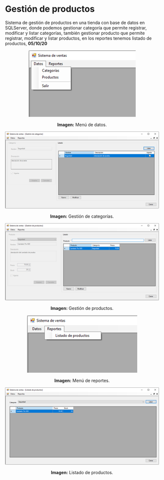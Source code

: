 # Gestión de productos
Sistema de gestión de productos en una tienda con base de datos en SQLServer, donde podemos gestionar categoría que permite registrar, modificar y listar categorías, también gestionar producto que permite registrar, modificar y listar productos, en los reportes tenemos listado de productos, **05/10/20**

<div align="center">
<img src="media/menu-datos.png">
<p><strong>Imagen:</strong> Menú de datos.</p>
</div>

<div align="center">
<img src="media/d1-categorias.png">
<p><strong>Imagen:</strong> Gestión de categorías.</p>
</div>

<div align="center">
<img src="media/d2-productos.png">
<p><strong>Imagen:</strong> Gestión de productos.</p>
</div>

<div align="center">
<img src="media/menu-reportes.png">
<p><strong>Imagen:</strong> Menú de reportes.</p>
</div>

<div align="center">
<img src="media/r1-reporte1.png">
<p><strong>Imagen:</strong> Listado de productos.</p>
</div>
